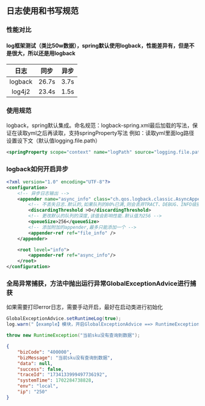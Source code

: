 ## 日志使用和书写规范

### 性能对比
#### log框架测试（类比50w数据），spring默认使用logback，性能差异有，但是不是很大，所以还是用logback
|   日志    |  同步   |  异步  |
|:-------:|:-----:|:----:|
| logback | 26.7s | 3.7s |
| log4j2 | 23.4s | 1.5s |

### 使用规范
logback，spring默认集成。命名规范：logback-spring.xml最后加载的写法，保证在读取yml之后再读取，支持springProperty写法
例如：读取yml里面log路径设置设下文（默认值logging.file.path）
~~~xml
<springProperty scope="context" name="logPath" source="logging.file.path" defaultValue="logging.file.path"/>
~~~

### logback如何开启异步
~~~xml
<?xml version="1.0" encoding="UTF-8"?>
<configuration>
    <!-- 异步日志输出 -->
    <appender name="async_info" class="ch.qos.logback.classic.AsyncAppender">
        <!-- 不丢失日志.默认的,如果队列的80%已满,则会丢弃TRACT、DEBUG、INFO级别的日志 -->
        <discardingThreshold >0</discardingThreshold>
        <!-- 更改默认的队列的深度,该值会影响性能.默认值为256 -->
        <queueSize>256</queueSize>
        <!-- 添加附加的appender,最多只能添加一个 -->
        <appender-ref ref="file_info" />
    </appender>

    <root level="info">
        <appender-ref ref="async_info"/>
    </root>
</configuration>
~~~


### 全局异常捕获，方法中抛出运行异常GlobalExceptionAdvice进行捕获
如果需要打印error日志，需要手动开启，最好在启动类进行初始化
~~~java
GlobalExceptionAdvice.setRuntimeLog(true);
log.warn("【example】模块，开启GlobalExceptionAdvice ==> RuntimeException errorLog");
~~~


~~~java
throw new RuntimeException("当前sku没有查询到数据");
~~~

~~~json
{
    "bizCode": "400000",
    "bizMessage": "当前sku没有查询到数据",
    "data": null,
    "success": false,
    "traceId": "1734133999497736192",
    "systemTime": 1702284738828,
    "env": "local",
    "ip": "250"
}
~~~


